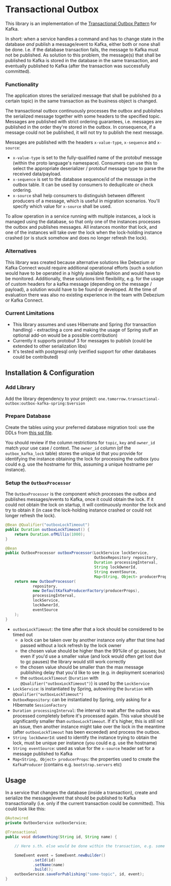 # Transactional Outbox

This library is an implementation of the [Transactional Outbox Pattern](https://microservices.io/patterns/data/transactional-outbox.html)
for Kafka.

In short: when a service handles a command and has to change state in the database _and_ publish a message/event to Kafka,
 either both or none shall be done. I.e. if the database transaction fails, the message to Kafka must not be published.
As solution to this problem, the message(s) that shall be published to Kafka is stored in the database in the same transaction,
and eventually published to Kafka (after the transaction was successfully committed).

### Functionality

The application stores the serialized message that shall be published (to a certain topic) in the same transaction as the business object is changed.

The transactional outbox continuously processes the outbox and publishes the serialized message together with some headers
to the specified topic. Messages are published with strict ordering guarantees, i.e. messages are published in the order
they're stored in the outbox. In consequence, if a message could not be published, it will not try to publish the next message.

Messages are published with the headers `x-value-type`, `x-sequence` and `x-source`:
* `x-value-type` is set to the fully-qualified name of the protobuf message (within the proto language's namespace).
   Consumers can use this to select the appropriate deserializer / protobuf message type to parse the received data/payload.
* `x-sequence` is set to the database sequence/id of the message in the outbox table. It can be used by consumers to deduplicate or check ordering.
* `x-source` shall help consumers to distinguish between different producers of a message, which is useful in
  migration scenarios. You'll specify which value for `x-source` shall be used.

To allow operation in a service running with multiple instances, a lock is managed using the database, so that only one of the instances
processes the outbox and publishes messages. All instances monitor that lock, and one of the instances will take over the lock when
the lock-holding instance crashed (or is stuck somehow and does no longer refresh the lock).

### Alternatives

This library was created because alternative solutions like Debezium or Kafka Connect would require additional operational
efforts (such a solution would have to be operated in a highly available fashion and would have to be monitored.
Additionally, these solutions limit flexibility, e.g. for the usage of custom headers for a kafka message (depending on
the message / payload), a solution would have to be found or developed. At the time of evaluation there was also no existing
experience in the team with Debezium or Kafka Connect.

### Current Limitations
* This library assumes and uses Hibernate and Spring (for transaction handling) - extracting a core and making the usage of Spring stuff an optional add-on would be a possible contribution)
* Currently it supports protobuf 3 for messages to publish (could be extended to other serialization libs)
* It's tested with postgresql only (verified support for other databases could be contributed)

## Installation & Configuration

### Add Library

Add the library dependency to your project: `one.tomorrow.transactional-outbox:outbox-kafka-spring:$version`

### Prepare Database

Create the tables using your preferred database migration tool: use the DDLs from [this sql file](outbox-kafka-spring/src/test/resources/db/migration/V2020.06.19.22.29.00__add-outbox-tables.sql).

You should review if the column restrictions for `topic`, `key` and `owner_id` match your use case / context.
The `owner_id` column (of the `outbox_kafka_lock` table) stores the unique id that you provide for identifying the
instance obtaining the lock for processing the outbox (you could e.g. use the hostname for this, assuming a unique hostname
per instance). 

### Setup the `OutboxProcessor`

The `OutboxProcessor` is the component which processes the outbox and publishes messages/events to Kafka, once it could
 obtain the lock. If it could not obtain the lock on startup, it will continuously monitor the lock and try to obtain
 it (in case the lock-holding instance crashed or could not longer refresh the lock).

```java
@Bean @Qualifier("outboxLockTimeout")
public Duration outboxLockTimeout() {
    return Duration.ofMillis(1000);
}

@Bean
public OutboxProcessor outboxProcessor(LockService lockService,
                                       OutboxRepository repository,
                                       Duration processingInterval,
                                       String lockOwnerId,
                                       String eventSource,
                                       Map<String, Object> producerProps) {
    return new OutboxProcessor(
            repository,
            new DefaultKafkaProducerFactory(producerProps),
            processingInterval,
            lockService,
            lockOwnerId,
            eventSource
    );
}
```

* `outboxLockTimeout`: the time after that a lock should be considered to be timed out
  * a lock can be taken over by another instance only after that time had passed without a lock refresh by the lock owner
  * the chosen value should be higher than the 99%ile of gc pauses; but even if you'd use a smaller value (and lock would
    often get lost due to gc pauses) the library would still work correctly
  * the chosen value should be smaller than the max message publishing delay that you'd like to see (e.g. in deployment scenarios)
  * the `outboxLockTimeout` (`Duration` with `@Qualifier("outboxLockTimeout")`) is used by the `LockService`
* `LockService`: is instantiated by Spring, autowiring the `Duration` with `@Qualifier("outboxLockTimeout")`
* `OutboxRepository`: can be instantiated by Spring, only asking for a Hibernate `SessionFactory`
* `Duration processingInterval`: the interval to wait after the outbox was processed completely before it's processed
   again. This value should be significantly smaller than `outboxLockTimeout`. If it's higher, this is still not an issue,
   then another instance might take over the lock in the meantime (after `outboxLockTimeout` has been exceeded) and process
   the outbox.
* `String lockOwnerId`: used to identify the instance trying to obtain the lock, must be unique per instance (you could e.g.
   use the hostname)
* `String eventSource`: used as value for the `x-source` header set for a message published to Kafka
* `Map<String, Object> producerProps`: the properties used to create the `KafkaProducer` (contains e.g. `bootstrap.servers` etc)

## Usage

In a service that changes the database (inside a transaction), create and serialize the message/event that should
be published to Kafka transactionally (i.e. only if the current transaction could be committed). This could look like this:

```java
@Autowired
private OutboxService outboxService;

@Transactional
public void doSomething(String id, String name) {

    // Here s.th. else would be done within the transaction, e.g. some entity created.

    SomeEvent event = SomeEvent.newBuilder()
            .setId(id)
            .setName(name)
            .build();
    outboxService.saveForPublishing("some-topic", id, event);
}
```
